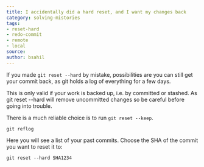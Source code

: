 ```yaml
---
title: I accidentally did a hard reset, and I want my changes back
category: solving-mistories
tags:
- reset-hard
- redo-commit
- remote
- local
source: 
author: bsahil
---
```


If you made `git reset --hard` by mistake, possibilities are you can still get your commit back, as git holds a log of everything for a few days.

This is only valid if your work is backed up, i.e. by committed or stashed.
As git reset --hard will remove uncommitted changes so be careful before going into trouble.

There is a much reliable choice is to run `git reset --keep`.

```shell
git reflog
```

Here you will see a list of your past commits. Choose the SHA of the commit you want to reset it to:

```shell
git reset --hard SHA1234
```
